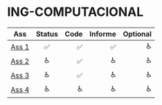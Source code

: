 # ING-COMPUTACIONAL

| Ass   |      Status      | Code| Informe| Optional|
|----------|:-------------:|-------:|-------:|-------:|
| [Ass 1](https://www.overleaf.com/6754648226mnpvjsnpxjdb) |:white_check_mark:|:white_check_mark:|:white_check_mark:|:wheelchair:|
| [Ass 2](https://www.overleaf.com/5716386946xfznsqmfhgkt) |:wheelchair:|:white_check_mark:|:wheelchair:|:wheelchair:|
| [Ass 3](https://www.overleaf.com/6353885281mxnjhhzdstsy) |:wheelchair:|:white_check_mark:|:wheelchair:|:wheelchair:|
| [Ass 4](https://www.overleaf.com/2847799942yvrjzjxqjfhh) |:wheelchair:|:wheelchair:|:wheelchair:|:wheelchair:|

